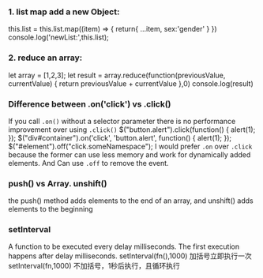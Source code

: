 ### 1. list map add a new Object:
this.list = this.list.map((item) => {
  return{
    ...item,
    sex:'gender'
  }
})
console.log('newList:',this.list);
### 2. reduce an array:
let array = [1,2,3];
let result = array.reduce(function(previousValue, currentValue)
    {
        return previousValue + currentValue
    },0)
console.log(result)       
### Difference between .on('click') vs .click()
If you call `.on()` without a selector parameter there is no performance improvement over using `.click()`
$("button.alert").click(function() {
    alert(1);
});
$("div#container").on('click', 'button.alert', function() {
    alert(1);
});
$("#element").off("click.someNamespace");
I would prefer `.on` over `.click` because the former can use less memory and work for dynamically added elements.
And Can use `.off` to remove the event.

### push() vs Array. unshift() 
the push() method adds elements to the end of an array, and unshift() adds elements to the beginning

### setInterval
A function to be executed every delay milliseconds. The first execution happens after delay milliseconds.
setInterval(fn(),1000)  加括号立即执行一次
setInterval(fn,1000) 不加括号，1秒后执行，且循环执行
